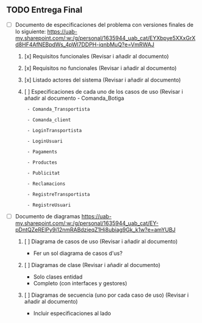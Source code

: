 ## TODO Entrega Final 

- [ ] Documento de especificaciones del problema con versiones finales de lo siguiente: https://uab-my.sharepoint.com/:w:/g/personal/1635944_uab_cat/EYXbpye5XXxGrXd8HF4AfNEBpdWs_4pWl7DDPH-iqnbMuQ?e=VmRWAJ
    
    1. [x] Requisitos funcionales (Revisar i añadir al documento)
    
    2. [x] Requisitos no funcionales (Revisar i añadir al documento)
    
    3. [x] Listado actores del sistema (Revisar i añadir al documento)
    
    4. [ ] Especificaciones de cada uno de los casos de uso (Revisar i añadir al documento
            - Comanda_Botiga
            
            - Comanda_Transportista
            
            - Comanda_client
            
            - LoginTransportista
            
            - LoginUsuari
            
            - Pagaments
            
            - Productes
            
            - Publicitat
            
            - Reclamacions
            
            - RegistreTransportista
            
            - RegistreUsuari
            
            

- [ ] Documento de diagramas https://uab-my.sharepoint.com/:w:/g/personal/1635944_uab_cat/EY-pDntQZeRElPy9i12nmRABdzieqZ1Hi8ubiag9Gk_k1w?e=amYUBJ
    
    1. [ ] Diagrama de casos de uso (Revisar i añadir al documento)
        - Fer un sol diagrama de casos d'us?
    
    2. [ ] Diagramas de clase  (Revisar i añadir al documento)
        - Solo clases entidad
        - Completo (con interfaces y gestores)
    
    3. [ ] Diagramas de secuencia (uno por cada caso de uso) (Revisar i añadir al documento)
        - Incluir especificaciones al lado 
